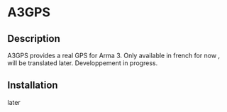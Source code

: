 # A3GPS

## Description

A3GPS provides a real GPS for Arma 3.
Only available in french for now , will be translated later.
Developpement in progress.

## Installation

later
